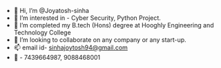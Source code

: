 - 👋 Hi, I’m @Joyatosh-sinha
- 👀 I’m interested in - Cyber Security, Python Project.
- 🌱 I’m completed my B.tech (Hons) degree at Hooghly Engineering and Technology College 
- 💞️ I’m looking to collaborate on any company or any start-up.
- 📫 email id- sinhajoytosh94@gmail.com
- 📱  - 7439664987, 9088468001

<!---
Joyatosh-sinha/Joyatosh-sinha is a ✨ special ✨ repository because its `README.md` (this file) appears on your GitHub profile.
You can click the Preview link to take a look at your changes.
--->
